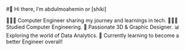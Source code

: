 #👋 Hi there, I’m abdulmoahemin or [shiki] 

👩🏻‍💻 Computer Engineer sharing my journey and learnings in tech.
👩🏻‍🎓 Studied Computer Engineering.
🎨 Passionate 3D & Graphic Designer.
📊 Exploring the world of Data Analytics.
💭 Currently learning to become a better Engineer overall!
